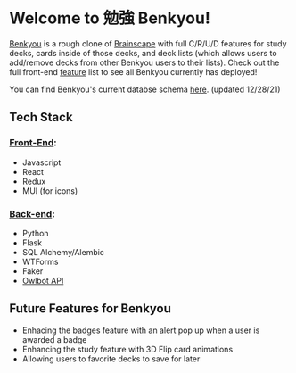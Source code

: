 # Welcome to 勉強 Benkyou!

[Benkyou](https://benkyou-app.herokuapp.com/) is a rough clone of [Brainscape](https://www.brainscape.com) with full C/R/U/D features for study decks, cards inside of those decks, and deck lists (which allows users to add/remove decks from other Benkyou users to their lists). Check out the full front-end [feature](https://github.com/ashleighctucker/benkyou/wiki/Feature-List) list to see all Benkyou currently has deployed!

 You can find Benkyou's current databse schema [here](https://github.com/ashleighctucker/benkyou/wiki/Database-Schema). (updated 12/28/21) 
 
 ## Tech Stack
 
 ### [Front-End](https://github.com/ashleighctucker/benkyou/wiki/React-Routes):
 * Javascript
 * React
 * Redux
 * MUI (for icons)

 ### [Back-end](https://github.com/ashleighctucker/benkyou/wiki/API-Routes):
 * Python
 * Flask
 * SQL Alchemy/Alembic
 * WTForms
 * Faker
 * [Owlbot API](https://owlbot.info)

## Future Features for Benkyou

* Enhacing the badges feature with an alert pop up when a user is awarded a badge
* Enhancing the study feature with 3D Flip card animations 
* Allowing users to favorite decks to save for later
